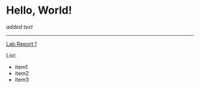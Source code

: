 
# Hello, World!

*added text*

---

[Lab Report 1](lab-report-1-week-2.html)


List:
- item1
- item2
- item3
